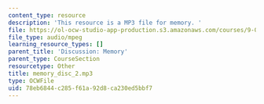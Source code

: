 ```yaml
---
content_type: resource
description: 'This resource is a MP3 file for memory. '
file: https://ol-ocw-studio-app-production.s3.amazonaws.com/courses/9-00sc-introduction-to-psychology-fall-2011/78eb6844c285f61a92d8ca230ed5bbf7_memory_disc_2.mp3
file_type: audio/mpeg
learning_resource_types: []
parent_title: 'Discussion: Memory'
parent_type: CourseSection
resourcetype: Other
title: memory_disc_2.mp3
type: OCWFile
uid: 78eb6844-c285-f61a-92d8-ca230ed5bbf7
---
```

